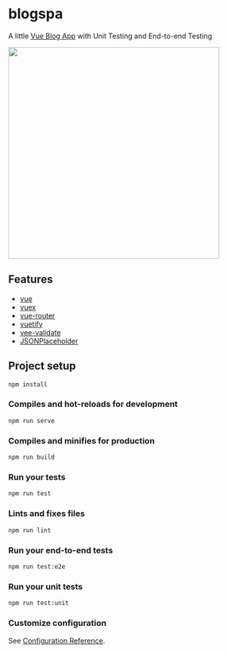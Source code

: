 # blogspa
A little [Vue Blog App](https://vueblogspa.firebaseapp.com) with Unit Testing and End-to-end Testing

<img src="https://firebasestorage.googleapis.com/v0/b/vueblogspa.appspot.com/o/blogspa.png?alt=media&token=98c67ac1-d048-4b9c-822a-88e7b072e344" width="425"/>

## Features
* [vue](https://vuejs.org)
* [vuex](https://vuex.vuejs.org)
* [vue-router](http://router.vuejs.org)
* [vuetify](https://vuetifyjs.com)
* [vee-validate](https://baianat.github.io/vee-validate)
* [JSONPlaceholder](https://jsonplaceholder.typicode.com)

## Project setup
```
npm install
```

### Compiles and hot-reloads for development
```
npm run serve
```

### Compiles and minifies for production
```
npm run build
```

### Run your tests
```
npm run test
```

### Lints and fixes files
```
npm run lint
```

### Run your end-to-end tests
```
npm run test:e2e
```

### Run your unit tests
```
npm run test:unit
```

### Customize configuration
See [Configuration Reference](https://cli.vuejs.org/config/).
